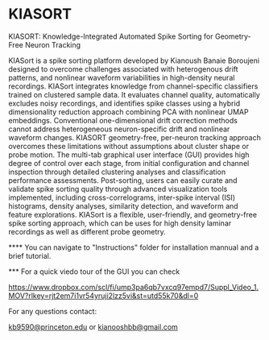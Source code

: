 # KIASORT
KIASORT: Knowledge-Integrated Automated Spike Sorting for Geometry-Free Neuron Tracking

KIASort is a spike sorting platform developed by Kianoush Banaie Boroujeni designed to overcome challenges associated with heterogenous drift patterns, and nonlinear waveform variabilities in high-density neural recordings. KIASort integrates knowledge from channel-specific classifiers trained on clustered sample data. It evaluates channel quality, automatically excludes noisy recordings, and identifies spike classes using a hybrid dimensionality reduction approach combining PCA with nonlinear UMAP embeddings.
Conventional one-dimensional drift correction methods cannot address heterogeneous neuron-specific drift and nonlinear waveform changes. KIASORT geometry-free, per-neuron tracking approach overcomes these limitations without assumptions about cluster shape or probe motion.
The multi-tab graphical user interface (GUI) provides high degree of control over each stage, from initial configuration and channel inspection through detailed clustering analyses and classification performance assessments. Post-sorting, users can easily curate and validate spike sorting quality through advanced visualization tools implemented, including cross-correlograms, inter-spike interval (ISI) histograms, density analyses, similarity detection, and waveform and feature explorations. KIASort is a flexible, user-friendly, and geometry-free spike sorting approach, which can be uses for high density laminar recordings as well as different probe geometry.

**** You can navigate to "Instructions" folder for installation mannual and a brief tutorial. 

*** For a quick viedo tour of the GUI you can check

https://www.dropbox.com/scl/fi/ump3pa6qb7vxcq97empd7/Suppl_Video_1.MOV?rlkey=rjt2em7i1vr54yruji2lzz5vi&st=utd55k70&dl=0


For any questions contact:

kb9590@princeton.edu
or kianooshbb@gmail.com





